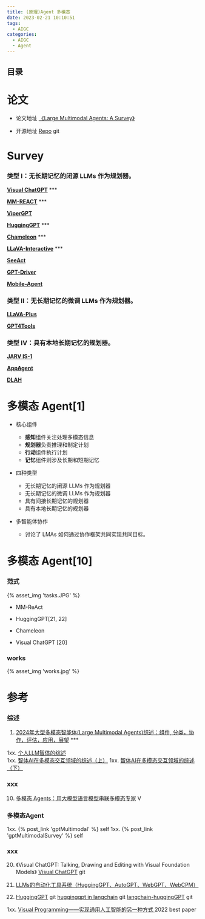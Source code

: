 ```yaml
---
title: (原理)Agent 多模态
date: 2023-02-21 10:10:51
tags:
  - AIGC
categories: 
  - AIGC
  - Agent  
---
```


<p></p>
<!-- more -->



## 目录
<!-- toc -->



# 论文
+ 论文地址
 [《Large Multimodal Agents: A Survey》](https://arxiv.org/abs/2402.15116) 

+ 开源地址
 [Repo](https://github.com/jun0wanan/awesome-large-multimodal-agents) git

# Survey
### 类型 I：无长期记忆的闭源 LLMs 作为规划器。

[**Visual ChatGPT**](https://arxiv.org/pdf/2303.04671.pdf)  ***

[**MM-REACT**](https://arxiv.org/pdf/2303.11381.pdf)  ***

[**ViperGPT**](https://arxiv.org/pdf/2303.08128.pdf) 

[**HuggingGPT**](https://arxiv.org/pdf/2303.17580.pdf)  ***

[**Chameleon**](https://arxiv.org/pdf/2304.09842.pdf) ***

[**LLaVA-Interactive**](https://arxiv.org/pdf/2311.00571.pdf) ***

[**SeeAct**](https://arxiv.org/pdf/2401.01614) 

[**GPT-Driver**](https://arxiv.org/pdf/2310.01415.pdf) 

[**Mobile-Agent**](https://arxiv.org/pdf/2401.16158.pdf) 

### 类型 II：无长期记忆的微调 LLMs 作为规划器。

[**LLaVA-Plus**](https://arxiv.org/pdf/2306.08640.pdf) 

[**GPT4Tools**](https://arxiv.org/pdf/2305.18752.pdf) 

### 类型 IV：具有本地长期记忆的规划器。

[**JARV IS-1**](https://arxiv.org/pdf/2311.05997.pdf) 

[**AppAgent**](https://arxiv.org/pdf/2312.13771.pdf) 

[**DLAH**](https://arxiv.org/pdf/2307.07162.pdf) 

# 多模态 Agent[1]

+ 核心组件
  - **感知**组件关注处理多模态信息
  - **规划器**负责推理和制定计划
  - **行动**组件执行计划
  - **记忆**组件则涉及长期和短期记忆

+ 四种类型
    - 无长期记忆的闭源 LLMs 作为规划器
    - 无长期记忆的微调 LLMs 作为规划器
    - 具有间接长期记忆的规划器 
    - 具有本地长期记忆的规划器

+ 多智能体协作
  - 讨论了 LMAs 如何通过协作框架共同实现共同目标。

# 多模态 Agent[10]
### 范式 
{% asset_img  'tasks.JPG' %}

+ MM-ReAct 
+ HuggingGPT[21, 22] 
+ Chameleon

+ Visual ChatGPT [20]

### works
{% asset_img  'works.jpg' %}


# 参考
### 综述
1. [2024年大型多模态智能体(Large Multimodal Agents)综述：组件, 分类，协作，评估，应用，展望](https://mp.weixin.qq.com/s?__biz=Mzg5NTc2OTcyOQ==&mid=2247488499&idx=1&sn=ac8c5092ddc8fd724965d12aff3f9392) ***


1xx. [个人LLM智体的综述](https://zhuanlan.zhihu.com/p/678238642)  
1xx. [智体AI在多模态交互领域的综述（上）](https://zhuanlan.zhihu.com/p/678203245)
1xx. [智体AI在多模态交互领域的综述（下）](https://zhuanlan.zhihu.com/p/678222381)


### xxx
10. [多模态 Agents：用大模型语言模型串联多模态专家](https://www.bilibili.com/video/BV1mM411X7Zn/) V

### 多模态Agent
1xx. {% post_link 'gptMultimodal' %} self
1xx. {% post_link 'gptMultimodalSurvey' %} self

### xxx
20. 《Visual ChatGPT: Talking, Drawing and Editing with Visual Foundation Models》
[Visual ChatGPT](https://github.com/chenfei-wu/TaskMatrix) git


21.  [LLMs的自动化工具系统（HuggingGPT、AutoGPT、WebGPT、WebCPM）](https://nakaizura.blog.csdn.net/article/details/130856470)  

22. [HuggingGPT](https://github.com/microsoft/JARVIS) git
    [hugginggpt in langchain](https://github.com/langchain-ai/langchain/blob/master/cookbook/hugginggpt.ipynb) git
    [langchain-huggingGPT](https://github.com/camille-vanhoffelen/langchain-huggingGPT) git
    
1xx. [Visual Programming——实现通用人工智能的另一种方式 ](https://mp.weixin.qq.com/s/VXe6CHI_29Rw8xaOjfbqOQ) 2022  best paper
